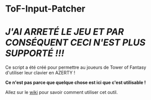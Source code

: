 # ToF-Input-Patcher

# ***J'AI ARRETÉ LE JEU ET PAR CONSÉQUENT CECI N'EST PLUS SUPPORTÉ !!!***

Ce script a été créé pour permettre au joueurs de Tower of Fantasy d'utiliser leur clavier en AZERTY !

**Ce n'est pas parce que quelque chose est ici que c'est utilisable !**

Allez sur le [wiki](https://github.com/Julienraptor01/ToF-Input-Patcher/wiki) pour savoir comment utiliser cet outil.
